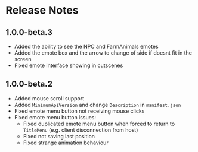 ﻿# Release Notes

## 1.0.0-beta.3
- Added the ability to see the NPC and FarmAnimals emotes
- Added the emote box and the arrow to change of side if doesnt fit in the screen
- Fixed emote interface showing in cutscenes

## 1.0.0-beta.2
- Added mouse scroll support
- Added `MinimumApiVersion` and change `Description` in `manifest.json`
- Fixed emote menu button not receiving mouse clicks
- Fixed emote menu button issues:
  - Fixed duplicated emote menu button when forced to return to `TitleMenu` (e.g. client disconnection from host)
  - Fixed not saving last position
  - Fixed strange animation behaviour
